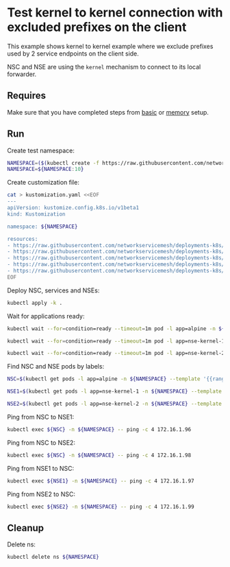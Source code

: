 # Test kernel to kernel connection with excluded prefixes on the client

This example shows kernel to kernel example where we exclude prefixes used by 2 service endpoints on the client side. 

NSC and NSE are using the `kernel` mechanism to connect to its local forwarder.

## Requires

Make sure that you have completed steps from [basic](../../basic) or [memory](../../memory) setup.

## Run

Create test namespace:
```bash
NAMESPACE=($(kubectl create -f https://raw.githubusercontent.com/networkservicemesh/deployments-k8s/7490d1b4f1f74753f27db9d6bdad33ae04d25a40/examples/use-cases/namespace.yaml)[0])
NAMESPACE=${NAMESPACE:10}
```

Create customization file:
```bash
cat > kustomization.yaml <<EOF
---
apiVersion: kustomize.config.k8s.io/v1beta1
kind: Kustomization

namespace: ${NAMESPACE}

resources:
- https://raw.githubusercontent.com/networkservicemesh/deployments-k8s/7490d1b4f1f74753f27db9d6bdad33ae04d25a40/examples/features/exclude-prefixes-client/test-client.yaml
- https://raw.githubusercontent.com/networkservicemesh/deployments-k8s/7490d1b4f1f74753f27db9d6bdad33ae04d25a40/examples/features/exclude-prefixes-client/nsm-service-1.yaml
- https://raw.githubusercontent.com/networkservicemesh/deployments-k8s/7490d1b4f1f74753f27db9d6bdad33ae04d25a40/examples/features/exclude-prefixes-client/nsm-service-2.yaml
- https://raw.githubusercontent.com/networkservicemesh/deployments-k8s/7490d1b4f1f74753f27db9d6bdad33ae04d25a40/examples/features/exclude-prefixes-client/nse-kernel-1.yaml
- https://raw.githubusercontent.com/networkservicemesh/deployments-k8s/7490d1b4f1f74753f27db9d6bdad33ae04d25a40/examples/features/exclude-prefixes-client/nse-kernel-2.yaml
EOF
```

Deploy NSC, services and NSEs:
```bash
kubectl apply -k .
```

Wait for applications ready:
```bash
kubectl wait --for=condition=ready --timeout=1m pod -l app=alpine -n ${NAMESPACE}
```
```bash
kubectl wait --for=condition=ready --timeout=1m pod -l app=nse-kernel-1 -n ${NAMESPACE}
```
```bash
kubectl wait --for=condition=ready --timeout=1m pod -l app=nse-kernel-2 -n ${NAMESPACE}
```

Find NSC and NSE pods by labels:
```bash
NSC=$(kubectl get pods -l app=alpine -n ${NAMESPACE} --template '{{range .items}}{{.metadata.name}}{{"\n"}}{{end}}')
```
```bash
NSE1=$(kubectl get pods -l app=nse-kernel-1 -n ${NAMESPACE} --template '{{range .items}}{{.metadata.name}}{{"\n"}}{{end}}')
```
```bash
NSE2=$(kubectl get pods -l app=nse-kernel-2 -n ${NAMESPACE} --template '{{range .items}}{{.metadata.name}}{{"\n"}}{{end}}')
```

Ping from NSC to NSE1:
```bash
kubectl exec ${NSC} -n ${NAMESPACE} -- ping -c 4 172.16.1.96
```

Ping from NSC to NSE2:
```bash
kubectl exec ${NSC} -n ${NAMESPACE} -- ping -c 4 172.16.1.98
```

Ping from NSE1 to NSC:
```bash
kubectl exec ${NSE1} -n ${NAMESPACE} -- ping -c 4 172.16.1.97
```

Ping from NSE2 to NSC:
```bash
kubectl exec ${NSE2} -n ${NAMESPACE} -- ping -c 4 172.16.1.99
```

## Cleanup

Delete ns:
```bash
kubectl delete ns ${NAMESPACE}
```
